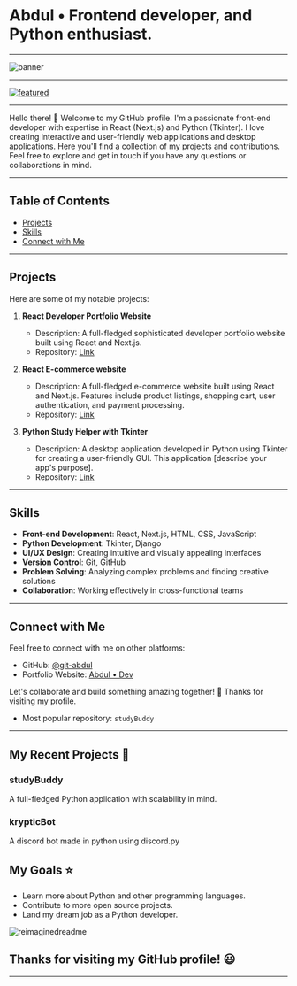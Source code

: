 # Abdul • Frontend developer, and Python enthusiast.

<hr>
<img src="https://i.postimg.cc/G38GPVMz/thumbnail.png" alt="banner" />
<hr>
<a href="https://git-abdul.github.io/huecraft" target="_blank"><img src="https://i.postimg.cc/BvnHH9Nk/Screenshot-2023-10-11-200354.png" alt="featured" /></a>
<hr>

Hello there! 👋 Welcome to my GitHub profile. I'm a passionate front-end developer with expertise in React (Next.js) and Python (Tkinter). I love creating interactive and user-friendly web applications and desktop applications. Here you'll find a collection of my projects and contributions. Feel free to explore and get in touch if you have any questions or collaborations in mind.
<hr>

## Table of Contents
- [Projects](#projects)
- [Skills](#skills)
- [Connect with Me](#connect-with-me)
<hr>

## Projects

Here are some of my notable projects:

1. **React Developer Portfolio Website**
   - Description: A full-fledged sophisticated developer portfolio website built using React and Next.js.
   - Repository: [Link](https://github.com/git-abdul/dev)

2. **React E-commerce website**
   - Description: A full-fledged e-commerce website built using React and Next.js. Features include product listings, shopping cart, user authentication, and payment processing.
   - Repository: [Link](https://github.com/git-abdul/shop-app)

3. **Python Study Helper with Tkinter**
   - Description: A desktop application developed in Python using Tkinter for creating a user-friendly GUI. This application [describe your app's purpose].
   - Repository: [Link](https://github.com/git-abdul/studybuddy)
<hr>

## Skills

- **Front-end Development**: React, Next.js, HTML, CSS, JavaScript
- **Python Development**: Tkinter, Django
- **UI/UX Design**: Creating intuitive and visually appealing interfaces
- **Version Control**: Git, GitHub
- **Problem Solving**: Analyzing complex problems and finding creative solutions
- **Collaboration**: Working effectively in cross-functional teams
<hr>

## Connect with Me

Feel free to connect with me on other platforms:

- GitHub: [@git-abdul](https://github.com/git-abdul)
- Portfolio Website: [Abdul • Dev](https://bit.ly/abdulr)

Let's collaborate and build something amazing together! 🚀 Thanks for visiting my profile.
* Most popular repository: `studyBuddy`
<hr>

## My Recent Projects :rocket:

### studyBuddy
A full-fledged Python application with scalability in mind.

### krypticBot
A discord bot made in python using discord.py 

## My Goals :star:

* Learn more about Python and other programming languages.
* Contribute to more open source projects.
* Land my dream job as a Python developer.

<img src="https://myreadme.vercel.app/api/embed/git-abdul?panels=userstatistics,toprepositories,toplanguages,commitgraph" alt="reimaginedreadme" />

## Thanks for visiting my GitHub profile! :smiley:
<hr>
